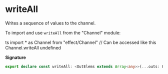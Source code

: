 # writeAll

Writes a sequence of values to the channel.

To import and use `writeAll` from the "Channel" module:

ts
import \* as Channel from "effect/Channel"
// Can be accessed like this
Channel.writeAll
undefined

**Signature**

```ts
export declare const writeAll: <OutElems extends Array<any>>(...outs: OutElems) => Channel<OutElems[number]>
```
